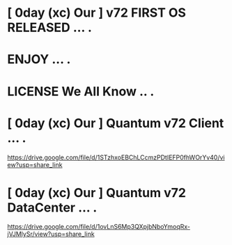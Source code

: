 # [ 0day (xc) Our ] v72 FIRST OS RELEASED ... .
# ENJOY ... .
# LICENSE We All Know .. .

# [ 0day (xc) Our ] Quantum v72 Client ... .
https://drive.google.com/file/d/1STzhxoEBChLCcmzPDtIEFP0fhWOrYv40/view?usp=share_link

# [ 0day (xc) Our ] Quantum v72 DataCenter ... .
https://drive.google.com/file/d/1ovLnS6Mp3QXpjbNboYmoqRx-jVJMlySr/view?usp=share_link
